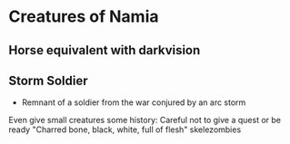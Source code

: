 # Creatures of Namia

## Horse equivalent with darkvision

## Storm Soldier

 - Remnant of a soldier from the war conjured by an arc storm

 Even give small creatures some history:
  Careful not to give a quest or be ready
  "Charred bone, black, white, full of flesh" skelezombies